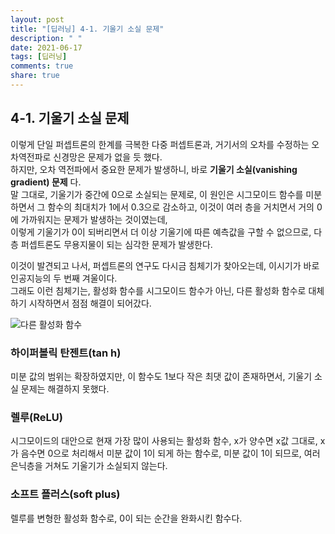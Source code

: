 ```yaml
---
layout: post
title: "[딥러닝] 4-1. 기울기 소실 문제"
description: " "
date: 2021-06-17
tags: [딥러닝]
comments: true
share: true
---
```


## 4-1. 기울기 소실 문제

이렇게 단일 퍼셉트론의 한계를 극복한 다중 퍼셉트론과, 거기서의 오차를 수정하는 오차역전파로 신경망은 문제가 없을 듯 했다.  
하지만, 오차 역전파에서 중요한 문제가 발생하니, 바로 **기울기 소실(vanishing gradient) 문제** 다.  
말 그대로, 기울기가 중간에 0으로 소실되는 문제로, 이 원인은 시그모이드 함수를 미분하면서 그 함수의 최대치가 1에서 0.3으로 감소하고, 이것이 여러 층을 거치면서 거의 0에 가까워지는 문제가 발생하는 것이였는데,   
이렇게 기울기가 0이 되버리면서 더 이상 기울기에 따른 예측값을 구할 수 없으므로, 다층 퍼셉트론도 무용지물이 되는 심각한 문제가 발생한다.

이것이 발견되고 나서, 퍼셉트론의 연구도 다시금 침체기가 찾아오는데, 이시기가 바로 인공지능의 두 번째 겨울이다.  
그래도 이런 침체기는, 활성화 함수를 시그모이드 함수가 아닌, 다른 활성화 함수로 대체하기 시작하면서 점점 해결이 되어갔다.

![다른 활성화 함수](https://user-images.githubusercontent.com/48408417/88480967-07220180-cf94-11ea-8f3a-1d8720bf9ae1.png)

### 하이퍼볼릭 탄젠트(tan h)
미분 값의 범위는 확장하였지만, 이 함수도 1보다 작은 최댓 값이 존재하면서, 기울기 소실 문제는 해결하지 못했다.
### 렐루(ReLU)
시그모이드의 대안으로 현재 가장 많이 사용되는 활성화 함수, x가 양수면 x값 그대로, x가 음수면 0으로 처리해서 미분 값이 1이 되게 하는 함수로, 미분 값이 1이 되므로, 여러 은닉층을 거쳐도 기울기가 소실되지 않는다.
### 소프트 플러스(soft plus)
렐루를 변형한 활성화 함수로, 0이 되는 순간을 완화시킨 함수다.
